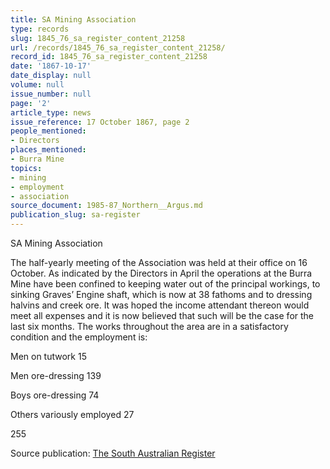 ```yaml
---
title: SA Mining Association
type: records
slug: 1845_76_sa_register_content_21258
url: /records/1845_76_sa_register_content_21258/
record_id: 1845_76_sa_register_content_21258
date: '1867-10-17'
date_display: null
volume: null
issue_number: null
page: '2'
article_type: news
issue_reference: 17 October 1867, page 2
people_mentioned:
- Directors
places_mentioned:
- Burra Mine
topics:
- mining
- employment
- association
source_document: 1985-87_Northern__Argus.md
publication_slug: sa-register
---
```


SA Mining Association

The half-yearly meeting of the Association was held at their office on 16 October.  As indicated by the Directors in April the operations at the Burra Mine have been confined to keeping water out of the principal workings, to sinking Graves’ Engine shaft, which is now at 38 fathoms and to dressing halvins and creek ore.  It was hoped the income attendant thereon would meet all expenses and it is now believed that such will be the case for the last six months.  The works throughout the area are in a satisfactory condition and the employment is:

Men on tutwork	15

Men ore-dressing	139

Boys ore-dressing	74

Others variously employed	  27

255

Source publication: [The South Australian Register](/publications/sa-register/)
